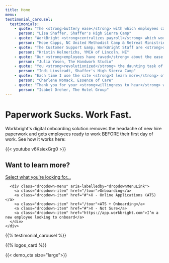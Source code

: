 ```yaml
---
title: Home
menu:
testimonial_carousel:
  testimonials:
    - quote: "The <strong>buttery ease</strong> with which employees can access/submit forms is unreal!"
      person: "Lisa Shaffer, Shaffer's High Sierra Camp"
    - quote: "WorkBright <strong>centralizes payroll</strong> which works really well for <strong>remote sites</strong> with limited storage."
      person: "Hope Capps, NC United Methodist Camp & Retreat Ministries"
    - quote: "The Customer Support &amp; WorkBright Staff are <strong>awesome to work with!</strong> Help in every aspect they can."
      person: "Kristin Helmerichs, YMCA of Lincoln, NE"
    - quote: "Our <strong>employees have raved</strong> about the ease of the system and I have such <strong>peace of mind!</strong>"
      person: "Julia Yosen, The Handwork Studio"
    - quote: "You <strong>revolutionized</strong> the daunting task of forms! Thanks."
      person: "Indi Linsteadt, Shaffer's High Sierra Camp"
    - quote: "Each time I use the site <strong>I learn more</strong> of the dynamics and capabilities of use!"
      person: "Charlene Womack, Essence of Care"
    - quote: "Thank you for your <strong>willingness to hear</strong> what your users need to get the most out of WorkBright!"
      person: "Isabel Dreher, The Hotel Group"
---
```



# Paperwork Sucks. Work Fast.

Workbright's digital onboarding solution removes the headache of new hire paperwork and gets employees ready to work BEFORE their first day of work. See how it works here:

{{< youtube v6KsiexGrg0 >}}

## Want to learn more?


<div class='row'>
  <div class='col-md-10 offset-md-1'>
    <div class="dropdown dropdown-nav">
      <a class="btn btn-secondary btn-lg dropdown-toggle" href="https://example.com" id="dropdownMenuLink" data-toggle="dropdown" aria-haspopup="true" aria-expanded="false">
        Select what you're looking for...
      </a>

      <div class="dropdown-menu" aria-labelledby="dropdownMenuLink">
        <a class="dropdown-item" href="/tour">Onboarding</a>
        <a class="dropdown-item" href="#">X - Online Applications (ATS)</a>
        <a class="dropdown-item" href="/tour">ATS + Onboarding</a>
        <a class="dropdown-item" href="#">X - Not Sure</a>
        <a class="dropdown-item" href="https://app.workbright.com">I’m a new employee looking to onboard</a>
      </div>
    </div>
  </div>
</div>


{{% testimonial_carousel %}}

{{% logos_card %}}

{{< demo_cta size="large">}}